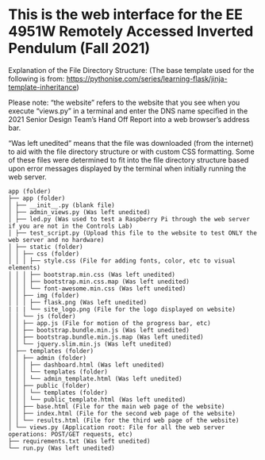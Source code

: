# This is the web interface for the EE 4951W Remotely Accessed Inverted Pendulum (Fall 2021)

Explanation of the File Directory Structure: (The base template used for the following is from: https://pythonise.com/series/learning-flask/jinja-template-inheritance)

Please note: “the website” refers to the website that you see when you execute “views.py” in a terminal and enter the DNS name specified in the 2021 Senior Design Team’s Hand Off Report into a web browser’s address bar.

“Was left unedited” means that the file was downloaded (from the internet) to aid with the file directory structure or with custom CSS formatting. Some of these files were determined to fit into the file directory structure based upon error messages displayed by the terminal when initially running the web server.

```
app (folder)
├── app (folder)
│ ├── __init__.py (blank file)
│ ├── admin_views.py (Was left unedited)
│ ├── led.py (Was used to test a Raspberry Pi through the web server if you are not in the Controls Lab)
│ ├── test_script.py (Upload this file to the website to test ONLY the web server and no hardware)
│ ├── static (folder)
│ │ ├── css (folder)
│ │ │ ├── style.css (File for adding fonts, color, etc to visual elements)
│ │ │ ├── bootstrap.min.css (Was left unedited)
│ │ │ ├── bootstrap.min.css.map (Was left unedited)
│ │ │ └── font-awesome.min.css (Was left unedited)
│ │ ├── img (folder)
│ │ │ ├── flask.png (Was left unedited)
| | | └── site_logo.png (File for the logo displayed on website)
│ │ └── js (folder)
│ │ ├── app.js (File for motion of the progress bar, etc)
│ │ ├── bootstrap.bundle.min.js (Was left unedited)
│ │ ├── bootstrap.bundle.min.js.map (Was left unedited)
│ │ └── jquery.slim.min.js (Was left unedited)
│ ├── templates (folder)
│ │ ├── admin (folder)
│ │ │ ├── dashboard.html (Was left unedited)
│ │ │ └── templates (folder)
│ │ │ └── admin_template.html (Was left unedited)
│ │ ├── public (folder)
│ │ │ └── templates (folder)
│ │ │ └── public_template.html (Was left unedited)
│ │ ├── base.html (File for the main web page of the website)
│ │ ├── index.html (File for the second web page of the website)
│ │ └── results.html (File for the third web page of the website)
│ └── views.py (Application root: File for all the web server operations: POST/GET requests, etc)
├── requirements.txt (Was left unedited)
└── run.py (Was left unedited)
```
